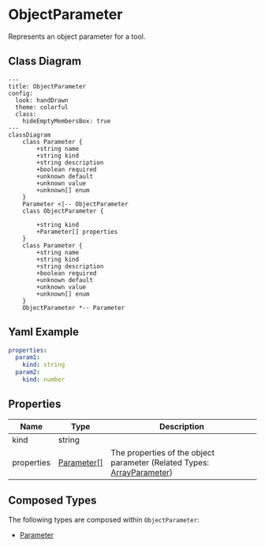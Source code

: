 # ObjectParameter

Represents an object parameter for a tool.

## Class Diagram

```mermaid
---
title: ObjectParameter
config:
  look: handDrawn
  theme: colorful
  class:
    hideEmptyMembersBox: true
---
classDiagram
    class Parameter {
        +string name
        +string kind
        +string description
        +boolean required
        +unknown default
        +unknown value
        +unknown[] enum
    }
    Parameter <|-- ObjectParameter
    class ObjectParameter {
      
        +string kind
        +Parameter[] properties
    }
    class Parameter {
        +string name
        +string kind
        +string description
        +boolean required
        +unknown default
        +unknown value
        +unknown[] enum
    }
    ObjectParameter *-- Parameter
```

## Yaml Example

```yaml
properties:
  param1:
    kind: string
  param2:
    kind: number

```

## Properties

| Name | Type | Description |
| ---- | ---- | ----------- |
| kind | string |   |
| properties | [Parameter[]](Parameter.md) | The properties of the object parameter (Related Types: [ArrayParameter](ArrayParameter.md)) |

## Composed Types

The following types are composed within `ObjectParameter`:

- [Parameter](Parameter.md)
